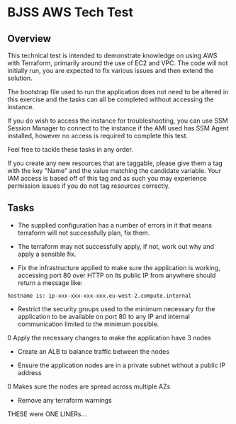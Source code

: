# BJSS AWS Tech Test

## Overview
This technical test is intended to demonstrate knowledge on using AWS with Terraform, primarily around the use of EC2 and VPC. The code will not initially run, you are expected to fix various issues and then extend the solution.

 The bootstrap file used to run the application does not need to be altered in this exercise and the tasks can all be completed without accessing the instance. 

If you do wish to access the instance for troubleshooting, you can use SSM Session Manager to connect to the instance if the AMI used has SSM Agent installed, however no access is required to complete this test.

Feel free to tackle these tasks in any order.

If you create any new resources that are taggable, please give them a tag with the key "Name" and the value matching the candidate variable. Your IAM access is based off of this tag and as such you may experience permission issues if you do not tag resources correctly.

## Tasks
- The supplied configuration has a number of errors in it that means terraform will not successfully plan, fix them.

- The terraform may not successfully apply, if not, work out why and apply a sensible fix.

- Fix the infrastructure applied to make sure the application is working, accessing port 80 over HTTP on its public IP from anywhere should return a message like:

```
hostname is: ip-xxx-xxx-xxx-xxx.eu-west-2.compute.internal
```

- Restrict the security groups used to the minimum necessary for the application to be available on port 80 to any IP and internal communication limited to the minimum possible.

0 Apply the necessary changes to make the application have 3 nodes

- Create an ALB to balance traffic between the nodes

- Ensure the application nodes are in a private subnet without a public IP address

0 Makes sure the nodes are spread across multiple AZs

- Remove any terraform warnings

THESE were ONE LINERs...
